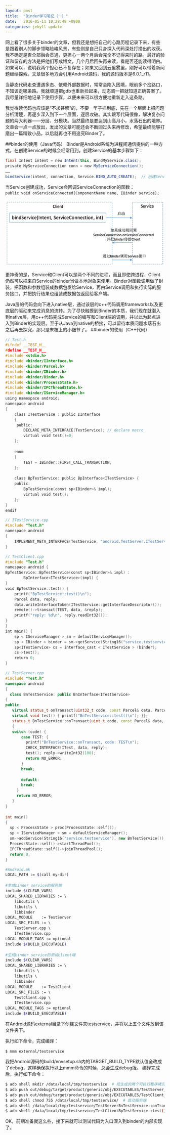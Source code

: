 ```yaml
---
layout: post
title:  "Binder学习笔记（一）"
date:   2016-05-11 10:28:48 +0800
categories: jekyll update
---
```

网上看了很多关于binder的文章，但我还是想把自己的心路历程记录下来，有些是跟着别人的脚步领略险峻风景，有些则是自己只身探入代码深处打捞出的收获。我不确定是否全部融会贯通，更担心一两个月后会完全不记得来时的路。最好的验证和留存的方法是把他们写成博文，几个月后回头再来读，看是否还能读得明白。如果可以，说明我两个担心已不复存在；如果又回到云里雾里，刚好可以带着新问题继续探索。文章很多地方会引用Android源码，我的源码版本是6.0.1_r11。

当静态代码走查遭遇多态、依赖外部数据时，常常会陷入困境，眼前多个岔路口，不知该走哪条路。我就顺道把gdb也重新捡起来，动态调一把就知道正确答案了。我尽量详细地记录下使用步骤，以便未来可以很方便地重新走入这条路。

我觉得读代码也应该是“不求甚解”的，不要一竿子插到底，先在一个层面上把问题分析清楚，再逐步深入到下一个层面，逐层攻破。其实跟写代码很像，解决复杂问题的两大利器——分层、分模块。当然最终是要达到山高月小，水落石出的境界。文章会一点一点放出，发出的文章可能还会不断回过头来再修改，希望最终能够打磨出一篇精致小品，以后就再也不用追究Binder了。

##binder的使用（Java代码）
Binder是Android系统为进程间通信提供的一种方式，在创建Service的时候会经常用到。创建Service的基本步骤如下：
``` java
final Intent intent = new Intent(this, BindMyService.class);  
private MyServiceConnection conn = new MyServiceConnection();  
……  
bindService(intent, connection, Service.BIND_AUTO_CREATE);  // 创建Service 
```

当Service创建成功，Service会回调ServiceConnection的函数：
`public void onServiceConnected(ComponentName name, IBinder service); `

![](BinderLearning1/05111709.png)

更神奇的是，Service和Client可以是两个不同的进程，而且即使跨进程，Client仍然可以把来自Service的binder当做本地对象来使用。Binder对函数调用做了封装，把函数和参数组装成数据包发给Service，再由Service调用和执行实际的服务接口，并把执行结果也组装成数据包返回给客户端。

Java层的代码会向下进入native层，通过该层的c++代码调用frameworks以及更底层的驱动来完成消息的流转。为了尽快触摸到Binder的本质，我们现在就潜入到native层，用c++代码完成Service的编写和Client端的调用，并以此为起点进入到Binder的实现层。至于从Java到native的桥接，可以留待本质问题水落石出之后再去探究，那只是末枝上的小细节了。
##binder的使用（C++代码）
``` c++
// Test.h  
#ifndef __TEST_H__  
#define __TEST_H__  
#include <stdio.h>  
#include <binder/IInterface.h>  
#include <binder/Parcel.h>  
#include <binder/IBinder.h>  
#include <binder/Binder.h>  
#include <binder/ProcessState.h>  
#include <binder/IPCThreadState.h>  
#include <binder/IServiceManager.h>  
using namespace android;  
namespace android  
{  
    class ITestService : public IInterface  
    {  
     public:  
        DECLARE_META_INTERFACE(TestService); // declare macro  
        virtual void test()=0;  
    };  
   
    enum  
    {  
        TEST = IBinder::FIRST_CALL_TRANSACTION,  
    };  
  
    class BpTestService: public BpInterface<ITestService> {  
    public:  
        BpTestService(const sp<IBinder>& impl);  
        virtual void test();  
    };  
}  
endif  
```

``` c++
// ITestService.cpp
#include "Test.h"  
namespace android  
{  
    IMPLEMENT_META_INTERFACE(TestService, "android.TestServer.ITestService");  
} 
```
``` c++
// TestClient.cpp  
#include "Test.h"  
namespace android {  
BpTestService::BpTestService(const sp<IBinder>& impl) :  
        BpInterface<ITestService>(impl) {  
}  
void BpTestService::test() {  
    printf("BpTestService::test()\n");  
    Parcel data, reply;  
    data.writeInterfaceToken(ITestService::getInterfaceDescriptor());  
    remote()->transact(TEST, data, &reply);  
    printf("reply: %d\n", reply.readInt32());  
}  
}  
int main() {  
    sp < IServiceManager > sm = defaultServiceManager();  
    sp < IBinder > binder = sm->getService(String16("service.testservice"));  
    sp<ITestService> cs = interface_cast < ITestService > (binder);  
    cs->test();  
    return 0;  
}  
```
``` c++
// TestServer.cpp
#include "Test.h"
namespace android 
{
  class BnTestService: public BnInterface<ITestService> 
{
public: 
   virtual status_t onTransact(uint32_t code, const Parcel& data, Parcel* reply, uint32_t flags = 0); 
   virtual void test() { printf("BnTestService::test()\n"); }};
   status_t BnTestService::onTransact(uint_t code, const Parcel& data, Parcel* reply, uint32_t flags) 
   { 
   switch (code) { 
	   case TEST: { 
		 printf("BnTestService::onTransact, code: TEST\n"); 
		 CHECK_INTERFACE(ITest, data, reply); 
		 test(); reply->writeInt32(100); 
		 return NO_ERROR; 
	   } 
	   break; 
 
	   default: 
	   break; 
	 } 
	 return NO_ERROR;
   }
}

int main() 
{ 
  sp < ProcessState > proc(ProcessState::self()); 
  sp < IServiceManager > sm = defaultServiceManager(); 
  sm->addService(String16("service.testservice"), new BnTestService()); 
  ProcessState::self()->startThreadPool(); 
  IPCThreadState::self()->joinThreadPool(); 
  return 0;
}
```

``` bash
#Android.mk
LOCAL_PATH := $(call my-dir)  
  
#生成binder service的服务端  
include $(CLEAR_VARS)  
LOCAL_SHARED_LIBRARIES := \  
    libcutils \  
    libutils \  
    libbinder   
LOCAL_MODULE    := TestServer  
LOCAL_SRC_FILES := \  
    TestServer.cpp \  
    ITestService.cpp  
LOCAL_MODULE_TAGS := optional  
include $(BUILD_EXECUTABLE)  
   
#生成binder service的测试client端  
include $(CLEAR_VARS)  
LOCAL_SHARED_LIBRARIES := \  
    libcutils \  
    libutils \  
    libbinder   
LOCAL_MODULE    := TestClient  
LOCAL_SRC_FILES := \  
    TestClient.cpp \  
    ITestService.cpp  
LOCAL_MODULE_TAGS := optional  
include $(BUILD_EXECUTABLE)  
```

在Android源码external目录下创建文件夹testservice，并将以上五个文件放到该文件夹下。

执行如下命令，完成编译：

`$ mmm external/testservice`

我把Android源码的build/envsetup.sh内的TARGET_BUILD_TYPE默认值全改成了debug，这样确保执行以上mmm命令的时候，总会生成debug版。
编译完成后，执行如下命令：
``` bash
$ adb shell mkdir /data/local/tmp/testservice  # 把生成的两个可执行程序拷贝到模拟器
$ adb push out/debug/target/product/generic/obj/EXECUTABLES/TestServer_intermediates/LINKED/TestServer /data/local/tmp/testservice
$ adb push out/debug/target/product/generic/obj/EXECUTABLES/TestClient_intermediates/LINKED/TestClient /data/local/tmp/testservice  # 添加可执行权限
$ adb shell chmod 755 /data/local/tmp/testservice/  # 启动服务端
$ adb shell /data/local/tmp/testservice/TestServerBnTestService::onTransact, code: TESTBnTestService::test()# 在另一个终端下客户端：
$ adb shell /data/local/tmp/testservice/TestClientBpTestService::test()reply 100
```

OK，前期准备就这么些，接下来就可以测试代码为入口深入到binder的内部实现了。

[jekyll-docs]: http://jekyllrb.com/docs/home
[jekyll-gh]:   https://github.com/jekyll/jekyll
[jekyll-talk]: https://talk.jekyllrb.com/
